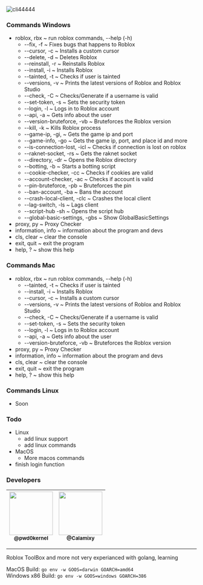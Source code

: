 ![cli44444](https://user-images.githubusercontent.com/79817991/140674262-9b012a58-1407-4dbe-8f9a-19e5f17a7c63.png)

### Commands Windows
* roblox, rbx ~ run roblox commands, --help (-h)
  * --fix, -f ~ Fixes bugs that happens to Roblox
  * --cursor, -c ~ Installs a custom cursor
  * --delete, -d ~ Deletes Roblox
  * --reinstall, -r ~ Reinstalls Roblox
  * --install, -i ~ Installs Roblox
  * --tainted, -t ~ Checks if user is tainted
  * --versions, -v ~ Prints the latest versions of Roblox and Roblox Studio
  * --check, -C ~ Checks/Generate if a username is valid
  * --set-token, -s ~ Sets the security token
  * --login, -l ~ Logs in to Roblox account
  * --api, -a ~ Gets info about the user
  * --version-bruteforce, -vb ~ Bruteforces the Roblox version
  * --kill, -k ~ Kills Roblox process
  * --game-ip, -gi, ~ Gets the game ip and port
  * --game-info, -go ~ Gets the game ip, port, and place id and more
  * --is-connection-lost, -icl ~ Checks if connection is lost on roblox
  * --raknet-socket, -rs ~ Gets the raknet socket
  * --directory, -dr ~ Opens the Roblox directory
  * --botting, -b ~ Starts a botting script
  * --cookie-checker, -cc ~ Checks if cookies are valid
  * --account-checker, -ac ~ Checks if account is valid
  * --pin-bruteforce, -pb ~ Bruteforces the pin
  * --ban-account, -ba ~ Bans the account
  * --crash-local-client, -clc ~ Crashes the local client
  * --lag-switch, -ls ~ Lags client
  * --script-hub -sh ~ Opens the script hub
  * --global-basic-settings, -gbs ~ Show GlobalBasicSettings
* proxy, py ~ Proxy Checker
* information, info ~ information about the program and devs 
* cls, clear ~ clear the console
* exit, quit ~ exit the program
* help, ? ~ show this help

### Commands Mac
* roblox, rbx ~ run roblox commands, --help (-h)
  * --tainted, -t ~ Checks if user is tainted
  * --install, -i ~ Installs Roblox
  * --cursor, -c ~ Installs a custom cursor
  * --versions, -v ~ Prints the latest versions of Roblox and Roblox Studio
  * --check, -C ~ Checks/Generate if a username is valid
  * --set-token, -s ~ Sets the security token
  * --login, -l ~ Logs in to Roblox account
  * --api, -a ~ Gets info about the user
  * --version-bruteforce, -vb ~ Bruteforces the Roblox version
* proxy, py ~ Proxy Checker
* information, info ~ information about the program and devs 
* cls, clear ~ clear the console
* exit, quit ~ exit the program
* help, ? ~ show this help

### Commands Linux
* Soon

### Todo
* Linux
  * add linux support
  * add linux commands 
* MacOS
  * More macos commands 
* finish login function

### Developers
| [<img src="https://github.com/pwd0kernel.png?size=115" width=115><br><sub>@pwd0kernel</sub>](https://github.com/pwd0kernel) | [<img src="https://github.com/Calamixy.png?size=115" width=115><br><sub>@Calamixy</sub>](https://github.com/Calamixy) |
| :---: | :---: |

---
Roblox ToolBox and more
not very experianced with golang, learning

MacOS Build: `go env -w GOOS=darwin GOARCH=amd64` <br>
Windows x86 Build: `go env -w GOOS=windows GOARCH=386`
